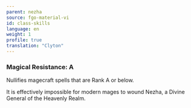 ```yaml
---
parent: nezha
source: fgo-material-vi
id: class-skills
language: en
weight: 1
profile: true
translation: "Clyton"
---
```


### Magical Resistance: A

Nullifies magecraft spells that are Rank A or below.

It is effectively impossible for modern mages to wound Nezha, a Divine General of the Heavenly Realm.
